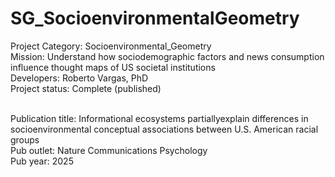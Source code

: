# SG_SocioenvironmentalGeometry
Project Category: Socioenvironmental_Geometry <br>
Mission: Understand how sociodemographic factors and news consumption influence thought maps of US societal institutions <br>
Developers: Roberto Vargas, PhD <br>
Project status: Complete (published) <br><br>

Publication title: Informational ecosystems partiallyexplain differences in socioenvironmental conceptual associations between U.S. American racial groups <br>
Pub outlet: Nature Communications Psychology <br>
Pub year: 2025 <br>

